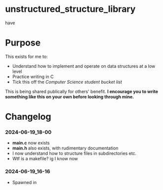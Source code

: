 # unstructured_structure_library
have



# Purpose
This exists for me to:
- Understand how to implement and operate on data structures at a low level
- Practice writing in C
- Tick this off the *Computer Science student bucket list*

This is being shared publically for others' benefit. **I encourage you to write something like this on your own before looking through mine.**



# Changelog

### 2024-06-19_18-00
- **main.c** now exists
- **main.h** also exists, with rudimentary documentation
- I now understand how to structure files in subdirectories etc.
- Wtf is a makefile? ig I know now

### 2024-06-19_16-16
- Spawned in
